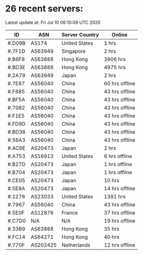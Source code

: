 # 26 recent servers:

Latest update at: Fri Jul 10 06:10:09 UTC 2020

| ID | ASN | Server Country | Online |
| -- | --- | -------------- | ------ |
| #.D09B | AS174 | United States | 1 hrs |
| #.7F1D | AS63949 | Singapore | 2 hrs |
| #.B6F8 | AS63888 | Hong Kong | 3906 hrs |
| #.BD3E | AS63888 | Hong Kong | 4975 hrs |
| #.2A79 | AS63949 | Japan | 2 hrs |
| #.7E87 | AS56040 | China | 60 hrs offline |
| #.F885 | AS56040 | China | 43 hrs offline |
| #.BF5A | AS56040 | China | 43 hrs offline |
| #.7082 | AS56040 | China | 43 hrs offline |
| #.F1E5 | AS56040 | China | 43 hrs offline |
| #.FD9D | AS56040 | China | 43 hrs offline |
| #.BD38 | AS56040 | China | 43 hrs offline |
| #.56A3 | AS56040 | China | 43 hrs offline |
| #.AC9E | AS20473 | Japan | 2 hrs |
| #.A753 | AS16913 | United States | 6 hrs offline |
| #.B27D | AS20473 | Japan | 1 hrs offline |
| #.B704 | AS20473 | Japan | 1 hrs offline |
| #.CE05 | AS20473 | Japan | 10 hrs |
| #.5E8A | AS20473 | Japan | 14 hrs offline |
| #.1278 | AS23033 | United States | 1391 hrs |
| #.7967 | AS56040 | China | 43 hrs offline |
| #.5E0F | AS12876 | France | 37 hrs offline |
| #.C7D0 | N/A | N/A | 19 hrs offline |
| #.33B9 | AS63888 | Hong Kong | 35 hrs |
| #.FC14 | AS64271 | Hong Kong | 40 hrs |
| #.770F | AS202425 | Netherlands | 12 hrs offline |

